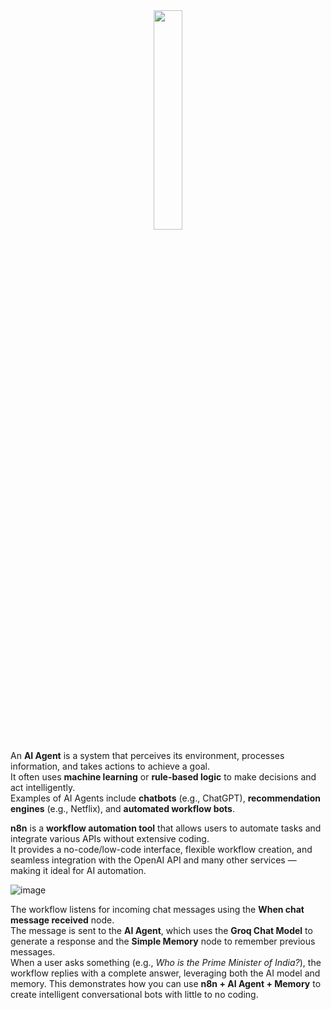 <div align='center'><img style="width:30%" src='https://github.com/user-attachments/assets/a912d643-cab1-49b1-aad9-8fc7dc66a8e7'/></div>


An **AI Agent** is a system that perceives its environment, processes information, and takes actions to achieve a goal.  
It often uses **machine learning** or **rule-based logic** to make decisions and act intelligently.  
Examples of AI Agents include **chatbots** (e.g., ChatGPT), **recommendation engines** (e.g., Netflix), and **automated workflow bots**.

**n8n** is a **workflow automation tool** that allows users to automate tasks and integrate various APIs without extensive coding.  
It provides a no-code/low-code interface, flexible workflow creation, and seamless integration with the OpenAI API and many other services — making it ideal for AI automation.

![image](https://github.com/user-attachments/assets/94068197-9faf-4212-bd6b-953d1b95d8e6)

The workflow listens for incoming chat messages using the **When chat message received** node.  
The message is sent to the **AI Agent**, which uses the **Groq Chat Model** to generate a response and the **Simple Memory** node to remember previous messages.  
When a user asks something (e.g., *Who is the Prime Minister of India?*), the workflow replies with a complete answer, leveraging both the AI model and memory.
This demonstrates how you can use **n8n + AI Agent + Memory** to create intelligent conversational bots with little to no coding.
